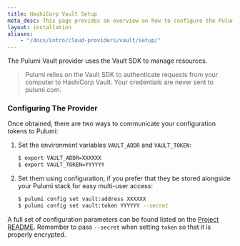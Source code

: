 ```yaml
---
title: HashiCorp Vault Setup
meta_desc: This page provides an overview on how to configure the Pulumi Vault Provider.
layout: installation
aliases:
    - "/docs/intro/cloud-providers/vault/setup/"
---
```


The Pulumi Vault provider uses the Vault SDK to manage resources.

> Pulumi relies on the Vault SDK to authenticate requests from your computer to HashiCorp Vault. Your credentials are never sent
> to pulumi.com.

### Configuring The Provider

Once obtained, there are two ways to communicate your configuration tokens to Pulumi:

1. Set the environment variables `VAULT_ADDR` and `VAULT_TOKEN`:

    ```bash
    $ export VAULT_ADDR=XXXXXX
    $ export VAULT_TOKEN=YYYYYY
    ```

2. Set them using configuration, if you prefer that they be stored alongside your Pulumi stack for easy multi-user access:

    ```bash
    $ pulumi config set vault:address XXXXXX
    $ pulumi config set vault:token YYYYYY --secret
    ```

A full set of configuration parameters can be found listed on the [Project README](https://github.com/pulumi/pulumi-vault/blob/master/README.md).
Remember to pass `--secret` when setting `token` so that it is properly encrypted.
